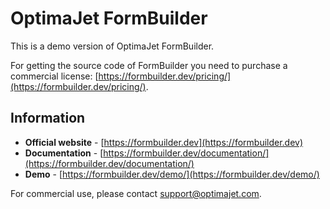 # OptimaJet FormBuilder

This is a demo version of OptimaJet FormBuilder.

For getting the source code of FormBuilder you need to purchase a commercial
license: [https://formbuilder.dev/pricing/](https://formbuilder.dev/pricing/).

## Information

- **Official website** - [https://formbuilder.dev](https://formbuilder.dev)
- **Documentation** - [https://formbuilder.dev/documentation/](https://formbuilder.dev/documentation/)
- **Demo** - [https://formbuilder.dev/demo/](https://formbuilder.dev/demo/)

For commercial use, please contact [support@optimajet.com](mailto:support@optimajet.com).
